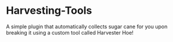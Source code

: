 # Harvesting-Tools
A simple plugin that automatically collects sugar cane for you upon breaking it using a custom tool called Harvester Hoe!
